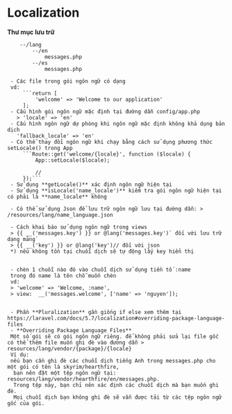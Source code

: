 # Localization

 **Thư mục lưu trữ**
```--/resources
    --/lang
        --/en
            messages.php
        --/es
            messages.php

 - Các file trong gói ngôn ngữ có dạng
 vd:
     ```return [
         'welcome' => 'Welcome to our application'
     ];
 - Cấu hình gói ngôn ngữ mặc định tại đường dẫn config/app.php
   > 'locale' => 'en'
 - Cấu hình ngôn ngữ dự phòng khi ngôn ngữ mặc định không khả dụng bản dịch
   'fallback_locale' => 'en'
 - Có thể thay đổi ngôn ngữ khi chạy bằng cách sử dụng phương thức setLocale() trong App
     ```Route::get('welcome/{locale}', function ($locale) {
         App::setLocale($locale);

         //
     });```
 - Sử dụng **getLocale()** xác định ngôn ngữ hiện tại
 - Sử dụng **isLocale('name_locale')** kiểm tra gói ngôn ngữ hiện tại có phải là **name_locale** không

 - Có thể sử dụng Json để lưu trữ ngôn ngữ lưu tại đường dẫn: > /resources/lang/name_language.json

 - Cách khai báo sử dụng ngôn ngữ trong views
 > {{ __('messages.key') }} or @lang('messages.key')` đối với lưu trữ dạng mảng`
 > {{ __('key') }} or @lang('key')// đối với json
 *) nếu không tồn tại chuỗi dịch sẽ tự động lấy key hiển thị


 - chèn 1 chuỗi nào đó vào chuỗi dịch sử dụng tiền tố :name
 trong đó name là tên chỗ muốn chèn
 vd:
 > 'welcome' => 'Welcome, :name',
 > view:  __('messages.welcome', ['name' => 'nguyen']);


 - Phần **Pluralization** gần giống if else xem thêm tại https://laravel.com/docs/5.7/localization#overriding-package-language-files
 - **Overriding Package Language Files**
 Một số gói sẽ có gói ngôn ngữ riêng. để không phải sửa lại file gốc có thể thêm file muốn ghi đè vào đường dẫn > resources/lang/vendor/{package}/{locale}
 Ví dụ:
 nếu bạn cần ghi đè các chuỗi dịch tiếng Anh trong messages.php cho một gói có tên là skyrim/hearthfire,
  bạn nên đặt một tệp ngôn ngữ tại: resources/lang/vendor/hearthfire/en/messages.php.
  Trong tệp này, bạn chỉ nên xác định các chuỗi dịch mà bạn muốn ghi đè.
  Mọi chuỗi dịch bạn không ghi đè sẽ vẫn được tải từ các tệp ngôn ngữ gốc của gói.
